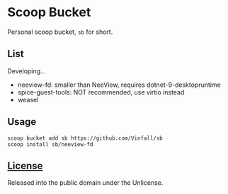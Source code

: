 # Scoop Bucket

<!-- [![Tests](https://github.com/Vinfall/sb/actions/workflows/ci.yml/badge.svg)](https://github.com/Vinfall/sb/actions/workflows/ci.yml) [![Excavator](https://github.com/Vinfall/sb/actions/workflows/excavator.yml/badge.svg)](https://github.com/Vinfall/sb/actions/workflows/excavator.yml) -->

Personal scoop bucket, `sb` for short.

## List

Developing...

- neeview-fd: smaller than NeeView, requires dotnet-9-desktopruntime
- spice-guest-tools: NOT recommended, use virtio instead
- weasel

## Usage

```pwsh
scoop bucket add sb https://github.com/Vinfall/sb
scoop install sb/neeview-fd
```

## [License](LICENSE)

Released into the public domain under the Unlicense.
